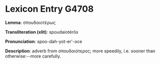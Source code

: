 # Lexicon Entry G4708

**Lemma**: σπουδαιοτέρως

**Transliteration (xlit)**: spoudaiotérōs

**Pronunciation**: spoo-dah-yot-er'-oce

**Description**:
adverb from σπουδαιότερος; more speedily, i.e. sooner than otherwise:--more carefully.
